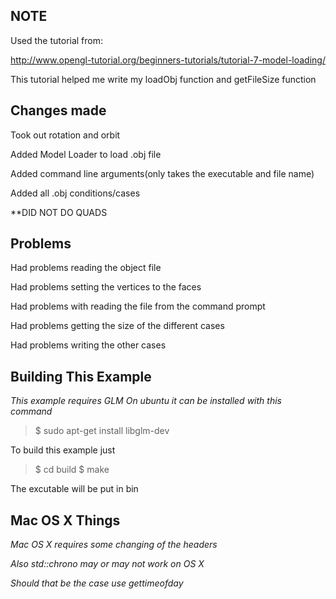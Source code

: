 **NOTE**
----------
Used the tutorial from: 

http://www.opengl-tutorial.org/beginners-tutorials/tutorial-7-model-loading/

This tutorial helped me write my loadObj function and getFileSize function


Changes made
------------
Took out rotation and orbit

Added Model Loader to load .obj file

Added command line arguments(only takes the executable and file name)

Added all .obj conditions/cases

**DID NOT DO QUADS 
 

Problems
--------
Had problems reading the object file

Had problems setting the vertices to the faces

Had problems with reading the file from the command prompt

Had problems getting the size of the different cases

Had problems writing the other cases


Building This Example
---------------------

*This example requires GLM*
*On ubuntu it can be installed with this command*

>$ sudo apt-get install libglm-dev

To build this example just 

>$ cd build
>$ make

The excutable will be put in bin

Mac OS X Things
---------------

*Mac OS X requires some changing of the headers*

*Also std::chrono may or may not work on OS X*

*Should that be the case use gettimeofday*
